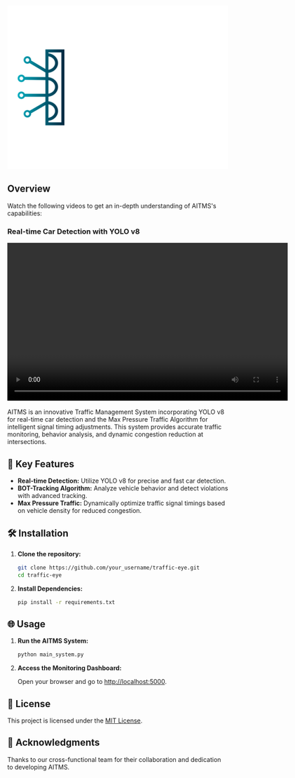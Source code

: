

<p align="center">
  <img src="AI-04.svg" alt="TrafficEye Logo">
</p>

## Overview

Watch the following videos to get an in-depth understanding of AITMS's capabilities:

### Real-time Car Detection with YOLO v8

<video width="640" height="360" controls>
  <source src="yolo_detection.mp4" type="video/mp4">
  Your browser does not support the video tag.
</video>



AITMS is an innovative Traffic Management System incorporating YOLO v8 for real-time car detection and the Max Pressure Traffic Algorithm for intelligent signal timing adjustments. This system provides accurate traffic monitoring, behavior analysis, and dynamic congestion reduction at intersections.

## 🚀 Key Features

- **Real-time Detection:** Utilize YOLO v8 for precise and fast car detection.
- **BOT-Tracking Algorithm:** Analyze vehicle behavior and detect violations with advanced tracking.
- **Max Pressure Traffic:** Dynamically optimize traffic signal timings based on vehicle density for reduced congestion.

## 🛠️ Installation

1. **Clone the repository:**

    ```bash
    git clone https://github.com/your_username/traffic-eye.git
    cd traffic-eye
    ```

2. **Install Dependencies:**

    ```bash
    pip install -r requirements.txt
    ```

## 🌐 Usage

1. **Run the AITMS System:**

    ```bash
    python main_system.py
    ```

2. **Access the Monitoring Dashboard:**

    Open your browser and go to [http://localhost:5000](http://localhost:5000).



## 📜 License

This project is licensed under the [MIT License](LICENSE).

## 🙌 Acknowledgments

Thanks to our cross-functional team for their collaboration and dedication to developing AITMS.





